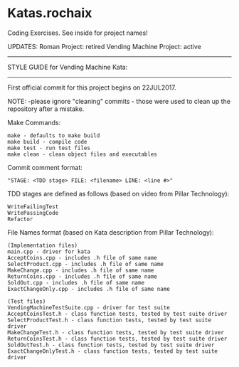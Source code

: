 # Katas.rochaix
Coding Exercises. See inside for project names!

UPDATES:
Roman Project: retired 
Vending Machine Project: active

************************************
STYLE GUIDE for Vending Machine Kata:
************************************

First official commit for this project begins on 22JUL2017.

NOTE: -please ignore "cleaning" commits - those were used to clean up the repository after a mistake.

Make Commands:

	make - defaults to make build
	make build - compile code
	make test - run test files
	make clean - clean object files and executables

Commit comment format: 

	"STAGE: <TDD stage> FILE: <filename> LINE: <line #>"

TDD stages are defined as follows (based on video from Pillar Technology):

	WriteFailingTest
	WritePassingCode
	Refactor

File Names format (based on Kata description from Pillar Technology):

    (Implementation files)
    main.cpp - driver for kata
    AcceptCoins.cpp - includes .h file of same name
    SelectProduct.cpp - includes .h file of same name
    MakeChange.cpp - includes .h file of same name
    ReturnCoins.cpp - includes .h file of same name
    SoldOut.cpp - includes .h file of same name
    ExactChangeOnly.cpp - includes .h file of same name
    
    (Test files)
    VendingMachineTestSuite.cpp - driver for test suite
    AcceptCoinsTest.h - class function tests, tested by test suite driver
    SelectProductTest.h - class function tests, tested by test suite driver
    MakeChangeTest.h - class function tests, tested by test suite driver
    ReturnCoinsTest.h - class function tests, tested by test suite driver
    SoldOutTest.h - class function tests, tested by test suite driver
    ExactChangeOnlyTest.h - class function tests, tested by test suite driver
